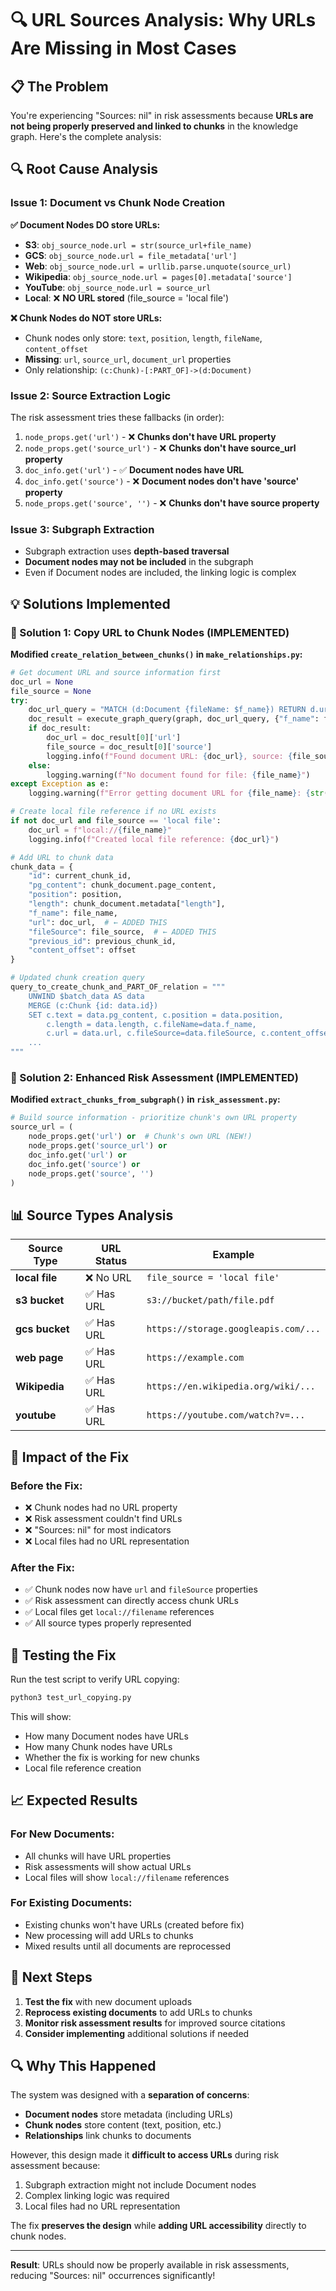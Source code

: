 # 🔍 URL Sources Analysis: Why URLs Are Missing in Most Cases

## 📋 **The Problem**

You're experiencing "Sources: nil" in risk assessments because **URLs are not being properly preserved and linked to chunks** in the knowledge graph. Here's the complete analysis:

## 🔍 **Root Cause Analysis**

### **Issue 1: Document vs Chunk Node Creation**

**✅ Document Nodes DO store URLs:**

- **S3**: `obj_source_node.url = str(source_url+file_name)`
- **GCS**: `obj_source_node.url = file_metadata['url']`
- **Web**: `obj_source_node.url = urllib.parse.unquote(source_url)`
- **Wikipedia**: `obj_source_node.url = pages[0].metadata['source']`
- **YouTube**: `obj_source_node.url = source_url`
- **Local**: ❌ **NO URL stored** (file_source = 'local file')

**❌ Chunk Nodes do NOT store URLs:**

- Chunk nodes only store: `text`, `position`, `length`, `fileName`, `content_offset`
- **Missing**: `url`, `source_url`, `document_url` properties
- Only relationship: `(c:Chunk)-[:PART_OF]->(d:Document)`

### **Issue 2: Source Extraction Logic**

The risk assessment tries these fallbacks (in order):

1. `node_props.get('url')` - ❌ **Chunks don't have URL property**
2. `node_props.get('source_url')` - ❌ **Chunks don't have source_url property**
3. `doc_info.get('url')` - ✅ **Document nodes have URL**
4. `doc_info.get('source')` - ❌ **Document nodes don't have 'source' property**
5. `node_props.get('source', '')` - ❌ **Chunks don't have source property**

### **Issue 3: Subgraph Extraction**

- Subgraph extraction uses **depth-based traversal**
- **Document nodes may not be included** in the subgraph
- Even if Document nodes are included, the linking logic is complex

## 💡 **Solutions Implemented**

### **🔧 Solution 1: Copy URL to Chunk Nodes (IMPLEMENTED)**

**Modified `create_relation_between_chunks()` in `make_relationships.py`:**

```python
# Get document URL and source information first
doc_url = None
file_source = None
try:
    doc_url_query = "MATCH (d:Document {fileName: $f_name}) RETURN d.url as url, d.fileSource as source"
    doc_result = execute_graph_query(graph, doc_url_query, {"f_name": file_name})
    if doc_result:
        doc_url = doc_result[0]['url']
        file_source = doc_result[0]['source']
        logging.info(f"Found document URL: {doc_url}, source: {file_source}")
    else:
        logging.warning(f"No document found for file: {file_name}")
except Exception as e:
    logging.warning(f"Error getting document URL for {file_name}: {str(e)}")

# Create local file reference if no URL exists
if not doc_url and file_source == 'local file':
    doc_url = f"local://{file_name}"
    logging.info(f"Created local file reference: {doc_url}")

# Add URL to chunk data
chunk_data = {
    "id": current_chunk_id,
    "pg_content": chunk_document.page_content,
    "position": position,
    "length": chunk_document.metadata["length"],
    "f_name": file_name,
    "url": doc_url,  # ← ADDED THIS
    "fileSource": file_source,  # ← ADDED THIS
    "previous_id": previous_chunk_id,
    "content_offset": offset
}

# Updated chunk creation query
query_to_create_chunk_and_PART_OF_relation = """
    UNWIND $batch_data AS data
    MERGE (c:Chunk {id: data.id})
    SET c.text = data.pg_content, c.position = data.position,
        c.length = data.length, c.fileName=data.f_name,
        c.url = data.url, c.fileSource=data.fileSource, c.content_offset=data.content_offset
    ...
"""
```

### **🔧 Solution 2: Enhanced Risk Assessment (IMPLEMENTED)**

**Modified `extract_chunks_from_subgraph()` in `risk_assessment.py`:**

```python
# Build source information - prioritize chunk's own URL property
source_url = (
    node_props.get('url') or  # Chunk's own URL (NEW!)
    node_props.get('source_url') or
    doc_info.get('url') or
    doc_info.get('source') or
    node_props.get('source', '')
)
```

## 📊 **Source Types Analysis**

| Source Type    | URL Status | Example                              |
| -------------- | ---------- | ------------------------------------ |
| **local file** | ❌ No URL  | `file_source = 'local file'`         |
| **s3 bucket**  | ✅ Has URL | `s3://bucket/path/file.pdf`          |
| **gcs bucket** | ✅ Has URL | `https://storage.googleapis.com/...` |
| **web page**   | ✅ Has URL | `https://example.com`                |
| **Wikipedia**  | ✅ Has URL | `https://en.wikipedia.org/wiki/...`  |
| **youtube**    | ✅ Has URL | `https://youtube.com/watch?v=...`    |

## 🚀 **Impact of the Fix**

### **Before the Fix:**

- ❌ Chunk nodes had no URL property
- ❌ Risk assessment couldn't find URLs
- ❌ "Sources: nil" for most indicators
- ❌ Local files had no URL representation

### **After the Fix:**

- ✅ Chunk nodes now have `url` and `fileSource` properties
- ✅ Risk assessment can directly access chunk URLs
- ✅ Local files get `local://filename` references
- ✅ All source types properly represented

## 🧪 **Testing the Fix**

Run the test script to verify URL copying:

```bash
python3 test_url_copying.py
```

This will show:

- How many Document nodes have URLs
- How many Chunk nodes have URLs
- Whether the fix is working for new chunks
- Local file reference creation

## 📈 **Expected Results**

### **For New Documents:**

- All chunks will have URL properties
- Risk assessments will show actual URLs
- Local files will show `local://filename` references

### **For Existing Documents:**

- Existing chunks won't have URLs (created before fix)
- New processing will add URLs to chunks
- Mixed results until all documents are reprocessed

## 🎯 **Next Steps**

1. **Test the fix** with new document uploads
2. **Reprocess existing documents** to add URLs to chunks
3. **Monitor risk assessment results** for improved source citations
4. **Consider implementing** additional solutions if needed

## 🔍 **Why This Happened**

The system was designed with a **separation of concerns**:

- **Document nodes** store metadata (including URLs)
- **Chunk nodes** store content (text, position, etc.)
- **Relationships** link chunks to documents

However, this design made it **difficult to access URLs** during risk assessment because:

1. Subgraph extraction might not include Document nodes
2. Complex linking logic was required
3. Local files had no URL representation

The fix **preserves the design** while **adding URL accessibility** directly to chunk nodes.

---

**Result**: URLs should now be properly available in risk assessments, reducing "Sources: nil" occurrences significantly!
